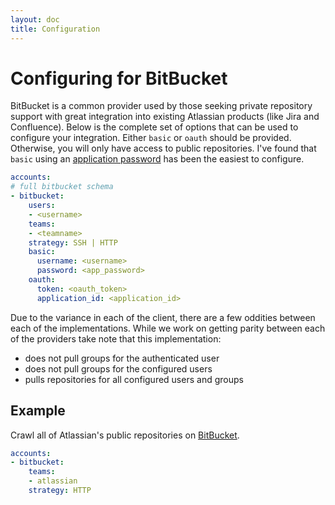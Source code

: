 ```yaml
---
layout: doc
title: Configuration
---
```


# Configuring for BitBucket

BitBucket is a common provider used by those seeking private repository support with great integration into existing Atlassian products (like Jira and Confluence).
Below is the complete set of options that can be used to configure your integration.
Either `basic` or `oauth` should be provided.
Otherwise, you will only have access to public repositories.
I've found that `basic` using an [application password](https://confluence.atlassian.com/bitbucket/app-passwords-828781300.html) has been the easiest to configure.

```yaml
accounts:
# full bitbucket schema
- bitbucket:
    users:
    - <username>
    teams:
    - <teamname>
    strategy: SSH | HTTP
    basic:
      username: <username>
      password: <app_password>
    oauth:
      token: <oauth_token>
      application_id: <application_id>
```

Due to the variance in each of the client, there are a few oddities between each of the implementations.
While we work on getting parity between each of the providers take note that this implementation:
* does not pull groups for the authenticated user
* does not pull groups for the configured users
* pulls repositories for all configured users and groups

## Example

Crawl all of Atlassian's public repositories on [BitBucket](https://api.bitbucket.org/2.0/repositories/atlassian).

```yaml
accounts:
- bitbucket:
    teams:
    - atlassian
    strategy: HTTP
```
